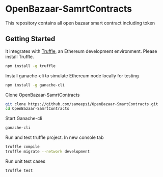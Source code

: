 # OpenBazaar-SamrtContracts

This repository contains all open bazaar smart contract including token
## Getting Started

It integrates with [Truffle](https://github.com/ConsenSys/truffle), an Ethereum development environment. Please install Truffle.

```sh
npm install -g truffle

```
Install ganache-cli to simulate Ethereum node locally for testing

```sh
npm install -g ganache-cli
```

Clone OpenBazaar-SamrtContracts

```sh
git clone https://github.com/sameepsi/OpenBazaar-SmartContracts.git
cd OpenBazaar-SamrtContracts
```
Start Ganache-cli

```sh
ganache-cli
```
Run and test truffle project. In new console tab

```sh
truffle compile
truffle migrate --network development
```

Run unit test cases

```sh
truffle test
```
